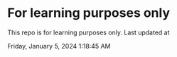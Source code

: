 # For learning purposes only
This repo is for learning purposes only.
Last updated at

Friday, January 5, 2024 1:18:45 AM

